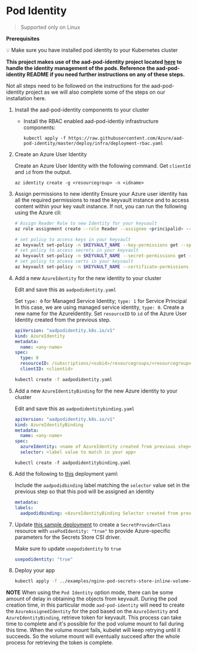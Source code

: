 # Pod Identity

> Supported only on Linux

**Prerequisites**

💡 Make sure you have installed pod identity to your Kubernetes cluster

   __This project makes use of the aad-pod-identity project located  [here](https://github.com/Azure/aad-pod-identity#getting-started) to handle the identity management of the pods. Reference the aad-pod-identity README if you need further instructions on any of these steps.__

Not all steps need to be followed on the instructions for the aad-pod-identity project as we will also complete some of the steps on our installation here.

1. Install the aad-pod-identity components to your cluster

   - Install the RBAC enabled aad-pod-identiy infrastructure components:
      ```
      kubectl apply -f https://raw.githubusercontent.com/Azure/aad-pod-identity/master/deploy/infra/deployment-rbac.yaml
      ```

1. Create an Azure User Identity

    Create an Azure User Identity with the following command.
    Get `clientId` and `id` from the output.
    ```
    az identity create -g <resourcegroup> -n <idname>
    ```

1. Assign permissions to new identity
    Ensure your Azure user identity has all the required permissions to read the keyvault instance and to access content within your key vault instance.
    If not, you can run the following using the Azure cli:

    ```bash
    # Assign Reader Role to new Identity for your keyvault
    az role assignment create --role Reader --assignee <principalid> --scope /subscriptions/<subscriptionid>/resourcegroups/<resourcegroup>/providers/Microsoft.KeyVault/vaults/<keyvaultname>

    # set policy to access keys in your keyvault
    az keyvault set-policy -n $KEYVAULT_NAME --key-permissions get --spn <YOUR AZURE USER IDENTITY CLIENT ID>
    # set policy to access secrets in your keyvault
    az keyvault set-policy -n $KEYVAULT_NAME --secret-permissions get --spn <YOUR AZURE USER IDENTITY CLIENT ID>
    # set policy to access certs in your keyvault
    az keyvault set-policy -n $KEYVAULT_NAME --certificate-permissions get --spn <YOUR AZURE USER IDENTITY CLIENT ID>
    ```

1. Add a new `AzureIdentity` for the new identity to your cluster

    Edit and save this as `aadpodidentity.yaml`

    Set `type: 0` for Managed Service Identity; `type: 1` for Service Principal
    In this case, we are using managed service identity, `type: 0`.
    Create a new name for the AzureIdentity.
    Set `resourceID` to `id` of the Azure User Identity created from the previous step.

    ```yaml
    apiVersion: "aadpodidentity.k8s.io/v1"
    kind: AzureIdentity
    metadata:
      name: <any-name>
    spec:
      type: 0
      resourceID: /subscriptions/<subid>/resourcegroups/<resourcegroup>/providers/Microsoft.ManagedIdentity/userAssignedIdentities/<idname>
      clientID: <clientid>
    ```

    ```bash
    kubectl create -f aadpodidentity.yaml
    ```

1. Add a new `AzureIdentityBinding` for the new Azure identity to your cluster

    Edit and save this as `aadpodidentitybinding.yaml`
    ```yaml
    apiVersion: "aadpodidentity.k8s.io/v1"
    kind: AzureIdentityBinding
    metadata:
      name: <any-name>
    spec:
      azureIdentity: <name of AzureIdentity created from previous step>
      selector: <label value to match in your app>
    ```

    ```
    kubectl create -f aadpodidentitybinding.yaml
    ```

2. Add the following to [this](../examples/nginx-pod-inline-volume-pod-identity.yaml) deployment yaml:

    Include the `aadpodidbinding` label matching the `selector` value set in the previous step so that this pod will be assigned an identity
    ```yaml
    metadata:
    labels:
      aadpodidbinding: <AzureIdentityBinding Selector created from previous step>
    ```
    
3. Update [this sample deployment](../examples/v1alpha1_secretproviderclass_pod_identity.yaml) to create a `SecretProviderClass` resource with `usePodIdentity: "true"` to provide Azure-specific parameters for the Secrets Store CSI driver.

    Make sure to update `usepodidentity` to `true`
    ```yaml
    usepodidentity: "true"
    ```
    
4. Deploy your app

    ```bash
    kubectl apply -f ../examples/nginx-pod-secrets-store-inline-volume-secretproviderclass-podid.yaml
    ```

**NOTE** When using the `Pod Identity` option mode, there can be some amount of delay in obtaining the objects from keyvault. During the pod creation time, in this particular mode `aad-pod-identity` will need to create the `AzureAssignedIdentity` for the pod based on the `AzureIdentity` and `AzureIdentityBinding`, retrieve token for keyvault. This process can take time to complete and it's possible for the pod volume mount to fail during this time. When the volume mount fails, kubelet will keep retrying until it succeeds. So the volume mount will eventually succeed after the whole process for retrieving the token is complete.
